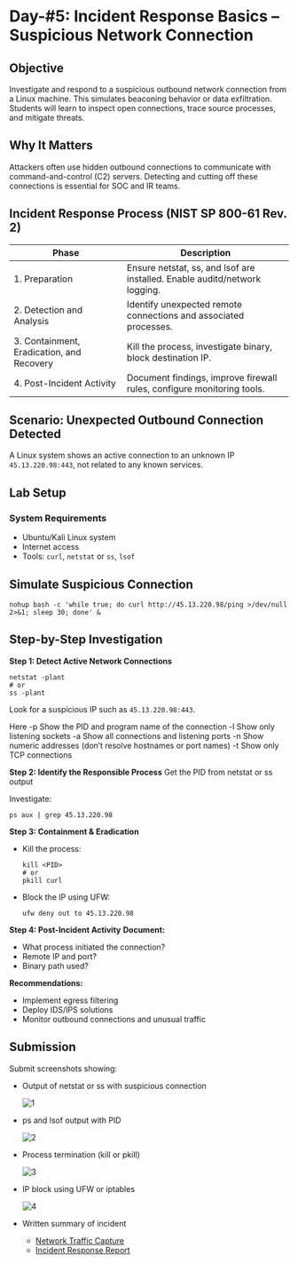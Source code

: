 # Day-#5: Incident Response Basics – Suspicious Network Connection
## Objective
Investigate and respond to a suspicious outbound network connection from a Linux machine. This simulates beaconing behavior or data exfiltration. Students will learn to inspect open connections, trace source processes, and mitigate threats.

## Why It Matters
Attackers often use hidden outbound connections to communicate with command-and-control (C2) servers. Detecting and cutting off these connections is essential for SOC and IR teams.

## Incident Response Process (NIST SP 800-61 Rev. 2)

|Phase	|Description|
|------|--------|
|1. Preparation	|Ensure netstat, ss, and lsof are installed. Enable auditd/network logging.|
|2. Detection and Analysis	|Identify unexpected remote connections and associated processes.|
|3. Containment, Eradication, and Recovery	|Kill the process, investigate binary, block destination IP.|
|4. Post-Incident Activity	|Document findings, improve firewall rules, configure monitoring tools.|

## Scenario: Unexpected Outbound Connection Detected
A Linux system shows an active connection to an unknown IP `45.13.220.98:443`, not related to any known services.

## Lab Setup
### System Requirements

- Ubuntu/Kali Linux system
- Internet access
- Tools: `curl`, `netstat` or `ss`, `lsof`

## Simulate Suspicious Connection

    nohup bash -c 'while true; do curl http://45.13.220.98/ping >/dev/null 2>&1; sleep 30; done' &

## Step-by-Step Investigation

**Step 1: Detect Active Network Connections**

    netstat -plant
    # or
    ss -plant

Look for a suspicious IP such as `45.13.220.98:443`.

Here -p Show the PID and program name of the connection -l Show only listening sockets -a Show all connections and listening ports -n Show numeric addresses (don’t resolve hostnames or port names) -t Show only TCP connections

**Step 2: Identify the Responsible Process**
Get the PID from netstat or ss output

Investigate:

    ps aux | grep 45.13.220.98

**Step 3: Containment & Eradication**

- Kill the process:

      kill <PID>
      # or
      pkill curl

- Block the IP using UFW:

      ufw deny out to 45.13.220.98

**Step 4: Post-Incident Activity**
**Document:**

- What process initiated the connection?
- Remote IP and port?
- Binary path used?
  
**Recommendations:**

- Implement egress filtering
- Deploy IDS/IPS solutions
- Monitor outbound connections and unusual traffic

## Submission
Submit screenshots showing:

- Output of netstat or ss with suspicious connection

  ![1](https://github.com/user-attachments/assets/1ef648dd-a84a-4f47-9cd3-60bdaa5c0697)

- ps and lsof output with PID

  ![2](https://github.com/user-attachments/assets/d4f2d4e4-8c3d-40d9-83e8-7cb971b8f805)

- Process termination (kill or pkill)

  ![3](https://github.com/user-attachments/assets/42fd4796-f3c2-4ab7-8429-c0f635ad5275)

- IP block using UFW or iptables

  ![4](https://github.com/user-attachments/assets/63304ecb-36cb-4ae8-9cde-529049bf1cd8)

- Written summary of incident
  - [Network Traffic Capture](https://github.com/KarthikSArkasali/30-Days-SOC-Challenge/blob/main/Files/Incident%20eveidence%20capture.pcap)
  - [Incident Response Report](https://github.com/KarthikSArkasali/30-Days-SOC-Challenge/blob/main/Files/Day%205%20Incident%20Response%20Report.pdf)
